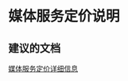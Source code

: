 <properties 
    pageTitle="Explanation of media services pricing"
    description="我对媒体服务的定价有疑问"
    service="microsoft.media"
    resource="mediaservices"
    authors="juliako"
    displayOrder="1"
    selfHelpType="resource"
    supportTopicIds=""
    resourceTags=""
    productPesIds=""
    cloudEnvironments="public"
 />


# 媒体服务定价说明

## **建议的文档**

[媒体服务定价详细信息](https://azure.microsoft.com/pricing/details/media-services/)




<!--HONumber=Aug16_HO3-->


